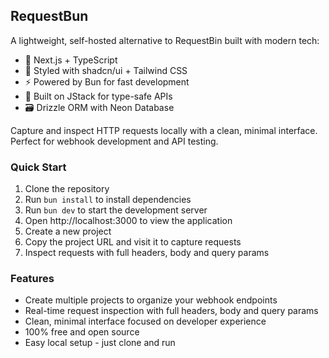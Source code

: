 ## RequestBun

A lightweight, self-hosted alternative to RequestBin built with modern tech:

- 🚀 Next.js + TypeScript
- 💅 Styled with shadcn/ui + Tailwind CSS
- ⚡️ Powered by Bun for fast development
- 🔌 Built on JStack for type-safe APIs
- 🗃️ Drizzle ORM with Neon Database

Capture and inspect HTTP requests locally with a clean, minimal interface. Perfect for webhook development and API testing.

### Quick Start

1. Clone the repository
2. Run `bun install` to install dependencies
3. Run `bun dev` to start the development server
4. Open http://localhost:3000 to view the application
5. Create a new project
6. Copy the project URL and visit it to capture requests
7. Inspect requests with full headers, body and query params

### Features

- Create multiple projects to organize your webhook endpoints
- Real-time request inspection with full headers, body and query params
- Clean, minimal interface focused on developer experience
- 100% free and open source
- Easy local setup - just clone and run
